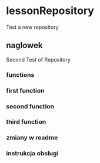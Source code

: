 # lessonRepository
Test a new repository

## naglowek
Second Test of Repository

### functions

### first function

### second function

### third function

### zmiany w readme

### instrukcja obslugi
